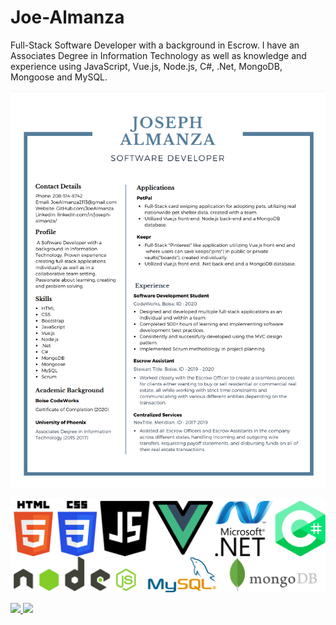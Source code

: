 # Joe-Almanza

Full-Stack Software Developer with a background in Escrow. I have an Associates Degree in Information Technology as well as knowledge and experience using JavaScript, Vue.js, Node.js, C#, .Net, MongoDB, Mongoose and MySQL.

![RESUME](https://github.com/JoeAlmanza/Joe-Almanza/blob/main/assets/Resume.PNG?raw=true)

![ICONS](/assets/Icons.png)

<div>
  <a href="/" align="left">
    <img src="https://github-readme-stats.vercel.app/api/top-langs/?username=JoeAlmanza&text_color=586069&layout=compact&hide_border=true&bg_color=fff&title_color=0366d6&count_private=true&include_all_commits=true" />
  </a>
  <a href="/" align="right">
    <img src="https://github-readme-stats.vercel.app/api?username=JoeAlmanza&count_private=true&show_icons=true&icon_color=222&title_color=0366d6&text_color=586069&bg_color=fff&hide=issues&hide_border=true&include_all_commits=true" />
  </a>
</div>
